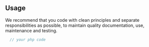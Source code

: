Usage
--------
We recommend that you code with clean principles and separate responsibilities as possible, to maintain quality documentation, use, maintenance and testing.
```php
  // your php code
```
